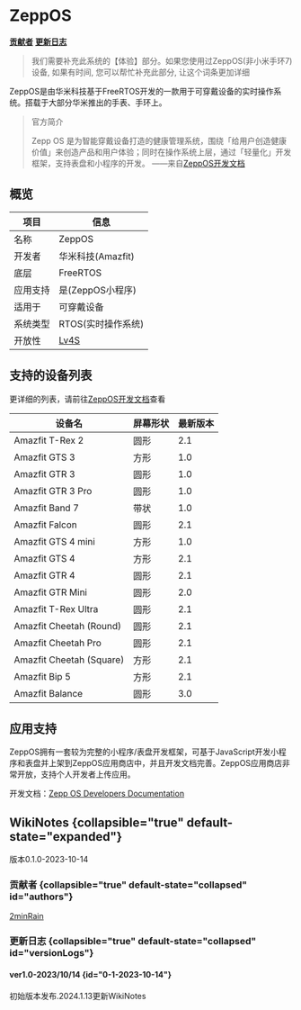 # ZeppOS

**[贡献者](#authors)**      **[更新日志](#versionLogs)**

> 我们需要补充此系统的【体验】部分。如果您使用过ZeppOS(非小米手环7)设备, 如果有时间, 您可以帮忙补充此部分, 让这个词条更加详细

ZeppOS是由华米科技基于FreeRTOS开发的一款用于可穿戴设备的实时操作系统。搭载于大部分华米推出的手表、手环上。

> 官方简介
>
> Zepp OS 是为智能穿戴设备打造的健康管理系统，围绕「给用户创造健康价值」来创造产品和用户体验；同时在操作系统上层，通过「轻量化」开发框架，支持表盘和小程序的开发。                   ——来自[ZeppOS开发文档](https://docs.zepp.com/zh-cn/docs/intro/)

## 概览

| 项目     | 信息                         |
| -------- | ---------------------------- |
| 名称     | ZeppOS                       |
| 开发者   | 华米科技(Amazfit)            |
| 底层     | FreeRTOS                     |
| 应用支持 | 是(ZeppOS小程序)             |
| 适用于   | 可穿戴设备                   |
| 系统类型 | RTOS(实时操作系统)           |
| 开放性   | [Lv4S](WearableOS.md) |

## 支持的设备列表

更详细的列表，请前往[ZeppOS开发文档](https://docs.zepp.com/zh-cn/docs/reference/related-resources/device-list/)查看

| 设备名                   | 屏幕形状 | 最新版本 |
| ------------------------ | -------- | -------- |
| Amazfit T-Rex 2          | 圆形     | 2.1      |
| Amazfit GTS 3            | 方形     | 1.0      |
| Amazfit GTR 3            | 圆形     | 1.0      |
| Amazfit GTR 3 Pro        | 圆形     | 1.0      |
| Amazfit Band 7           | 带状     | 1.0      |
| Amazfit Falcon           | 圆形     | 2.1      |
| Amazfit GTS 4 mini       | 方形     | 1.0      |
| Amazfit GTS 4            | 方形     | 2.1      |
| Amazfit GTR 4           | 圆形     | 2.1      |
| Amazfit GTR Mini         | 圆形     | 2.0      |
| Amazfit T-Rex Ultra      | 圆形     | 2.1      |
| Amazfit Cheetah (Round)  | 圆形     | 2.1      |
| Amazfit Cheetah Pro      | 圆形     | 2.1      |
| Amazfit Cheetah (Square) | 方形     | 2.1      |
| Amazfit Bip 5            | 方形     | 2.1      |
| Amazfit Balance          | 圆形     | 3.0      |

## 应用支持

ZeppOS拥有一套较为完整的小程序/表盘开发框架，可基于JavaScript开发小程序和表盘并上架到ZeppOS应用商店中，并且开发文档完善。ZeppOS应用商店非常开放，支持个人开发者上传应用。

开发文档：[Zepp OS Developers Documentation](https://docs.zepp.com/zh-cn/docs/intro/)

## WikiNotes {collapsible="true" default-state="expanded"}
版本0.1.0-2023-10-14
### 贡献者 {collapsible="true" default-state="collapsed" id="authors"}
[2minRain](User-2minRain.topic)
### 更新日志 {collapsible="true" default-state="collapsed" id="versionLogs"}
#### ver1.0-2023/10/14 {id="0-1-2023-10-14"}
初始版本发布.2024.1.13更新WikiNotes
